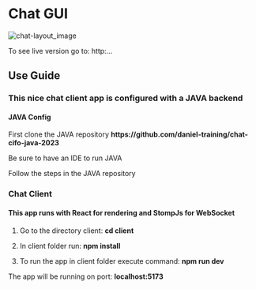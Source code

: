 # Chat GUI

![chat-layout_image](some/image.png)

To see live version go to: http:...

## Use Guide

<h3>This nice chat client app is configured with a JAVA backend</h3>

#### JAVA Config

<p>First clone the JAVA repository <b>https://github.com/daniel-training/chat-cifo-java-2023</b></p>

<p>Be sure to have an IDE to run JAVA</p>

<p>Follow the steps in the JAVA repository</p>

### Chat Client

<h4>This app runs with React for rendering and StompJs for WebSocket</h4>

1. <p>Go to the directory client: <b>cd client</b></p>

2. <p>In client folder run: <b>npm install</b></p>

3. <p>To run the app in client folder execute command: <b>npm run dev</b></p>

<p>The app will be running on port: <b>localhost:5173</b></p>





